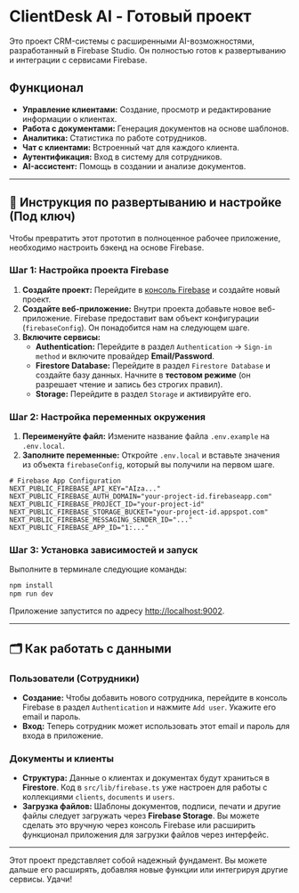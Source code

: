 # ClientDesk AI - Готовый проект

Это проект CRM-системы с расширенными AI-возможностями, разработанный в Firebase Studio. Он полностью готов к развертыванию и интеграции с сервисами Firebase.

## Функционал

- **Управление клиентами:** Создание, просмотр и редактирование информации о клиентах.
- **Работа с документами:** Генерация документов на основе шаблонов.
- **Аналитика:** Статистика по работе сотрудников.
- **Чат с клиентами:** Встроенный чат для каждого клиента.
- **Аутентификация:** Вход в систему для сотрудников.
- **AI-ассистент:** Помощь в создании и анализе документов.

---

## 🚀 Инструкция по развертыванию и настройке (Под ключ)

Чтобы превратить этот прототип в полноценное рабочее приложение, необходимо настроить бэкенд на основе Firebase.

### Шаг 1: Настройка проекта Firebase

1.  **Создайте проект:** Перейдите в [консоль Firebase](https://console.firebase.google.com/) и создайте новый проект.
2.  **Создайте веб-приложение:** Внутри проекта добавьте новое веб-приложение. Firebase предоставит вам объект конфигурации (`firebaseConfig`). Он понадобится нам на следующем шаге.
3.  **Включите сервисы:**
    *   **Authentication:** Перейдите в раздел `Authentication` -> `Sign-in method` и включите провайдер **Email/Password**.
    *   **Firestore Database:** Перейдите в раздел `Firestore Database` и создайте базу данных. Начните в **тестовом режиме** (он разрешает чтение и запись без строгих правил).
    *   **Storage:** Перейдите в раздел `Storage` и активируйте его.

### Шаг 2: Настройка переменных окружения

1.  **Переименуйте файл:** Измените название файла `.env.example` на `.env.local`.
2.  **Заполните переменные:** Откройте `.env.local` и вставьте значения из объекта `firebaseConfig`, который вы получили на первом шаге.

   ```env
   # Firebase App Configuration
   NEXT_PUBLIC_FIREBASE_API_KEY="AIza..."
   NEXT_PUBLIC_FIREBASE_AUTH_DOMAIN="your-project-id.firebaseapp.com"
   NEXT_PUBLIC_FIREBASE_PROJECT_ID="your-project-id"
   NEXT_PUBLIC_FIREBASE_STORAGE_BUCKET="your-project-id.appspot.com"
   NEXT_PUBLIC_FIREBASE_MESSAGING_SENDER_ID="..."
   NEXT_PUBLIC_FIREBASE_APP_ID="1:..."
   ```

### Шаг 3: Установка зависимостей и запуск

Выполните в терминале следующие команды:

```bash
npm install
npm run dev
```

Приложение запустится по адресу [http://localhost:9002](http://localhost:9002).

---

## 🗂️ Как работать с данными

### Пользователи (Сотрудники)

- **Создание:** Чтобы добавить нового сотрудника, перейдите в консоль Firebase в раздел `Authentication` и нажмите `Add user`. Укажите его email и пароль.
- **Вход:** Теперь сотрудник может использовать этот email и пароль для входа в приложение.

### Документы и клиенты

- **Структура:** Данные о клиентах и документах будут храниться в **Firestore**. Код в `src/lib/firebase.ts` уже настроен для работы с коллекциями `clients`, `documents` и `users`.
- **Загрузка файлов:** Шаблоны документов, подписи, печати и другие файлы следует загружать через **Firebase Storage**. Вы можете сделать это вручную через консоль Firebase или расширить функционал приложения для загрузки файлов через интерфейс.

---

Этот проект представляет собой надежный фундамент. Вы можете дальше его расширять, добавляя новые функции или интегрируя другие сервисы. Удачи!
